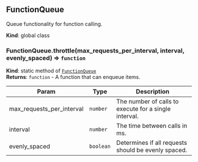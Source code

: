 <a name="FunctionQueue"></a>

## FunctionQueue
Queue functionality for function calling.

**Kind**: global class  
<a name="FunctionQueue.throttle"></a>

### FunctionQueue.throttle(max_requests_per_interval, interval, evenly_spaced) ⇒ <code>function</code>
**Kind**: static method of [<code>FunctionQueue</code>](#FunctionQueue)  
**Returns**: <code>function</code> - A function that can enqueue items.  

| Param | Type | Description |
| --- | --- | --- |
| max_requests_per_interval | <code>number</code> | The number of calls to execute for a single interval. |
| interval | <code>number</code> | The time between calls in ms. |
| evenly_spaced | <code>boolean</code> | Determines if all requests should be evenly spaced. |


